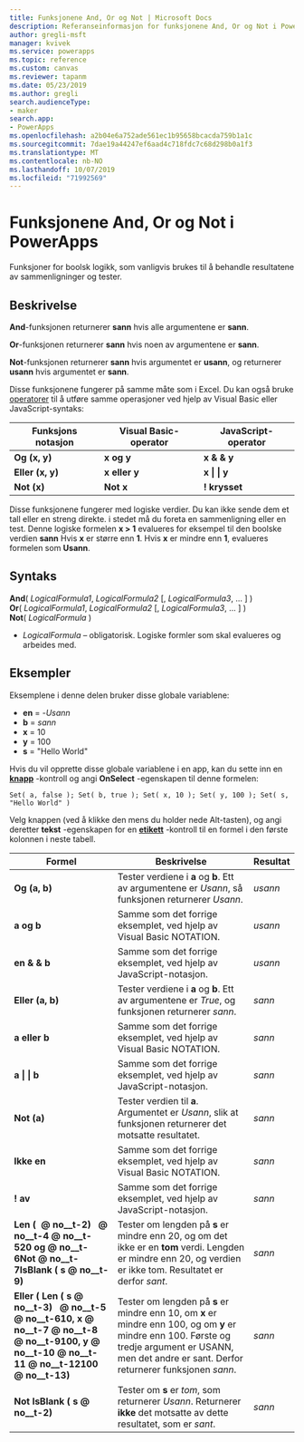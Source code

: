 ```yaml
---
title: Funksjonene And, Or og Not | Microsoft Docs
description: Referanseinformasjon for funksjonene And, Or og Not i PowerApps, inkludert syntaks og eksempler
author: gregli-msft
manager: kvivek
ms.service: powerapps
ms.topic: reference
ms.custom: canvas
ms.reviewer: tapanm
ms.date: 05/23/2019
ms.author: gregli
search.audienceType:
- maker
search.app:
- PowerApps
ms.openlocfilehash: a2b04e6a752ade561ec1b95658bcacda759b1a1c
ms.sourcegitcommit: 7dae19a44247ef6aad4c718fdc7c68d298b0a1f3
ms.translationtype: MT
ms.contentlocale: nb-NO
ms.lasthandoff: 10/07/2019
ms.locfileid: "71992569"
---
```

# <a name="and-or-and-not-functions-in-powerapps"></a>Funksjonene And, Or og Not i PowerApps

Funksjoner for boolsk logikk, som vanligvis brukes til å behandle resultatene av sammenligninger og tester.

## <a name="description"></a>Beskrivelse

**And**-funksjonen returnerer **sann** hvis alle argumentene er **sann**.

**Or**-funksjonen returnerer **sann** hvis noen av argumentene er **sann**.

**Not**-funksjonen returnerer **sann** hvis argumentet er **usann**, og returnerer **usann** hvis argumentet er **sann**.

Disse funksjonene fungerer på samme måte som i Excel. Du kan også bruke [operatorer](operators.md) til å utføre samme operasjoner ved hjelp av Visual Basic eller JavaScript-syntaks:

| Funksjons notasjon | Visual Basic-operator | JavaScript-operator |
| -------------|------------|--------|
| **Og (x, y)** | **x og y** | **x & & y** |
| **Eller (x, y)** | **x eller y** | **x &#124; &#124; y** |
| **Not (x)** | **Not x** | **! krysset** |

Disse funksjonene fungerer med logiske verdier. Du kan ikke sende dem et tall eller en streng direkte. i stedet må du foreta en sammenligning eller en test. Denne logiske formelen **x > 1** evalueres for eksempel til den boolske verdien **sann** Hvis **x** er større enn **1**. Hvis **x** er mindre enn **1**, evalueres formelen som **Usann**.

## <a name="syntax"></a>Syntaks

**And**( *LogicalFormula1*, *LogicalFormula2* [, *LogicalFormula3*, ... ] )<br>
**Or**( *LogicalFormula1*, *LogicalFormula2* [, *LogicalFormula3*, ... ] )<br>
**Not**( *LogicalFormula* )

- *LogicalFormula* – obligatorisk.  Logiske formler som skal evalueres og arbeides med.

## <a name="examples"></a>Eksempler

Eksemplene i denne delen bruker disse globale variablene:

- **en** = -*Usann*
- **b** = *sann*
- **x** = 10
- **y** = 100
- **s** = "Hello World"

Hvis du vil opprette disse globale variablene i en app, kan du sette inn en [**knapp**](../controls/control-button.md) -kontroll og angi **OnSelect** -egenskapen til denne formelen:

```powerapps-dot
Set( a, false ); Set( b, true ); Set( x, 10 ); Set( y, 100 ); Set( s, "Hello World" )
```

Velg knappen (ved å klikke den mens du holder nede Alt-tasten), og angi deretter **tekst** -egenskapen for en [**etikett**](../controls/control-text-box.md) -kontroll til en formel i den første kolonnen i neste tabell.

| Formel | Beskrivelse | Resultat |
|---------|-------------|--------|
| **Og (a, b)** | Tester verdiene i **a** og **b**.  Ett av argumentene er *Usann*, så funksjonen returnerer *Usann*. | *usann* |
| **a og b** | Samme som det forrige eksemplet, ved hjelp av Visual Basic NOTATION. | *usann* |
| **en & & b** | Samme som det forrige eksemplet, ved hjelp av JavaScript-notasjon. | *usann* |
| **Eller (a, b)** | Tester verdiene i **a** og **b**. Ett av argumentene er *True*, og funksjonen returnerer *sann*. | *sann* |
| **a eller b** | Samme som det forrige eksemplet, ved hjelp av Visual Basic NOTATION. | *sann* |
| **a &#124; &#124; b** | Samme som det forrige eksemplet, ved hjelp av JavaScript-notasjon. | *sann* |
| **Not (a)** | Tester verdien til **a**. Argumentet er *Usann*, slik at funksjonen returnerer det motsatte resultatet. | *sann* |
| **Ikke en** | Samme som det forrige eksemplet, ved hjelp av Visual Basic NOTATION. | *sann* |
| **! av** | Samme som det forrige eksemplet, ved hjelp av JavaScript-notasjon. | *sann* |
| **Len (&nbsp; @ no__t-2) &nbsp; @ no__t-4 @ no__t-520 og @ no__t-6Not @ no__t-7IsBlank (&nbsp;s @ no__t-9)** | Tester om lengden på **s** er mindre enn 20, og om det ikke er en **tom** verdi. Lengden er mindre enn 20, og verdien er ikke tom. Resultatet er derfor *sant*. | *sann* |
| **Eller (&nbsp;Len (&nbsp;s @ no__t-3) &nbsp; @ no__t-5 @ no__t-610, x @ no__t-7 @ no__t-8 @ no__t-9100, y @ no__t-10 @ no__t-11 @ no__t-12100 @ no__t-13)** | Tester om lengden på **s** er mindre enn 10, om **x** er mindre enn 100, og om **y** er mindre enn 100. Første og tredje argument er USANN, men det andre er sant. Derfor returnerer funksjonen *sann*. | *sann* |
| **Not IsBlank (&nbsp;s @ no__t-2)** | Tester om **s** er *tom*, som returnerer *Usann*. Returnerer **ikke** det motsatte av dette resultatet, som er *sant*. | *sann* |